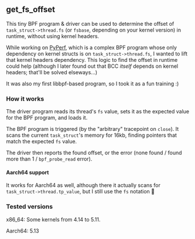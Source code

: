 ## get_fs_offset

This tiny BPF program & driver can be used to determine the offset of `task_struct->thread.fs` (or `fsbase`, depending on your kernel version) in runtime, without using kernel headers.

While working on [PyPerf](https://github.com/Granulate/bcc), which is a complex BPF program whose only dependency on kernel structs is on `task_struct->thread.fs`, I wanted to lift that kernel headers dependency. This logic to find the offset in runtime could help (although I later found out that BCC *itself* depends on kernel headers; that'll be solved elseways...)

It was also my first libbpf-based program, so I took it as a fun training :)

### How it works

The driver program reads its thread's `fs` value, sets it as the expected value for the BPF program, and loads it.

The BPF program is triggered (by the "arbitrary" tracepoint on `close`). It scans the current `task_struct`'s memory for 16kb, finding pointers that match the expected `fs` value.

The driver then reports the found offset, or the error (none found / found more than 1 / `bpf_probe_read` error).

#### Aarch64 support

It works for Aarch64 as well, although there it actually scans for `task_struct->thread.tp_value`, but I still use the `fs` notation :shrug:

### Tested versions

x86_64: Some kernels from 4.14 to 5.11.

Aarch64: 5.13
